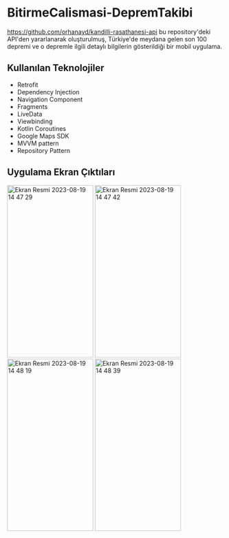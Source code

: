 # BitirmeCalismasi-DepremTakibi
https://github.com/orhanayd/kandilli-rasathanesi-api bu repository'deki API'den yararlanarak oluşturulmuş, Türkiye'de meydana gelen son 100 depremi ve o depremle ilgili 
detaylı bilgilerin gösterildiği bir mobil uygulama.
## Kullanılan Teknolojiler
- Retrofit
-  Dependency Injection
-  Navigation Component
-  Fragments
-  LiveData
-  Viewbinding
-  Kotlin Coroutines 
-  Google Maps SDK
-  MVVM pattern 
-  Repository Pattern

## Uygulama Ekran Çıktıları
<img width="200" height="400" alt="Ekran Resmi 2023-08-19 14 47 29" src="https://github.com/melikegoren/BitirmeCalismasi_DepremTakibi/assets/79282676/e592c461-bff5-46f2-a90a-d45b2378d828">
<img width="200" height="400" alt="Ekran Resmi 2023-08-19 14 47 42" src="https://github.com/melikegoren/BitirmeCalismasi_DepremTakibi/assets/79282676/c06ce6ca-b102-42c2-a73d-d780d97f78d1">
<img width="200" height="400" alt="Ekran Resmi 2023-08-19 14 48 19" src="https://github.com/melikegoren/BitirmeCalismasi_DepremTakibi/assets/79282676/9e5dd601-39d0-4c35-b6a7-ac76556d67c9">
<img width="200" height="400" alt="Ekran Resmi 2023-08-19 14 48 39" src="https://github.com/melikegoren/BitirmeCalismasi_DepremTakibi/assets/79282676/0973eed2-c590-4e00-ae57-7165ba677464">
